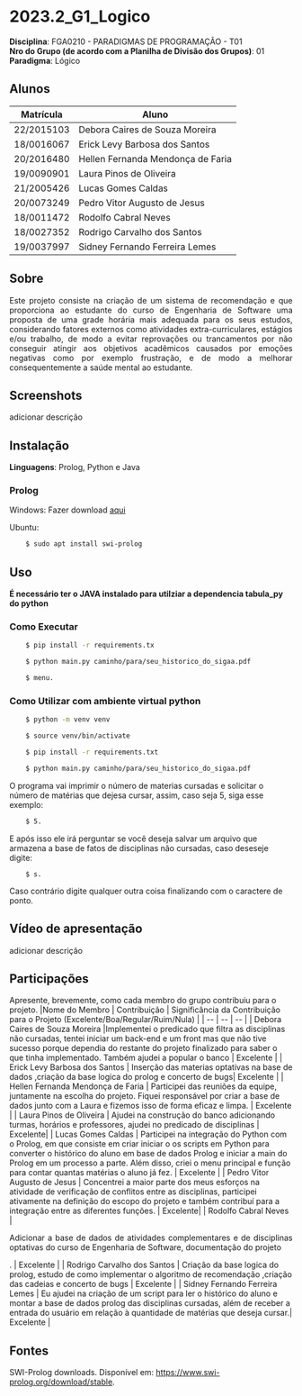 # 2023.2_G1_Logico

**Disciplina**: FGA0210 - PARADIGMAS DE PROGRAMAÇÃO - T01 <br>
**Nro do Grupo (de acordo com a Planilha de Divisão dos Grupos)**: 01<br>
**Paradigma**: Lógico<br>

## Alunos
|Matrícula | Aluno |
| -- | -- |
| 22/2015103  |  Debora Caires de Souza Moreira |
| 18/0016067  |  Erick Levy Barbosa dos Santos |
| 20/2016480  |  Hellen Fernanda Mendonça de Faria |
| 19/0090901  |  Laura Pinos de Oliveira |
| 21/2005426  |  Lucas Gomes Caldas |
| 20/0073249  |  Pedro Vitor Augusto de Jesus |
| 18/0011472  |  Rodolfo Cabral Neves |
| 18/0027352  |  Rodrigo Carvalho dos Santos |
| 19/0037997  |  Sidney Fernando Ferreira Lemes |


## Sobre 
<p align='justify'>
Este projeto consiste na criação de um sistema de recomendação e  que proporciona ao estudante do curso de Engenharia de Software uma proposta de uma grade horária mais adequada para os seus estudos, considerando fatores externos como atividades extra-curriculares, estágios e/ou trabalho, de modo a evitar reprovações ou trancamentos por não conseguir atingir aos objetivos acadêmicos causados por emoções negativas como  por exemplo frustração, e de modo a melhorar consequentemente a saúde mental ao estudante.</p> 


## Screenshots
adicionar descrição

## Instalação 

**Linguagens**: Prolog, Python e Java<br>

### Prolog
Windows: Fazer download [aqui](https://www.swi-prolog.org/download/stable)

Ubuntu:
```bash
    $ sudo apt install swi-prolog
```
## Uso 

**É necessário ter o JAVA instalado para utilziar a dependencia tabula_py do python**

### Como Executar
```bash
    $ pip install -r requirements.tx
```
```bash
    $ python main.py caminho/para/seu_historico_do_sigaa.pdf 
```
```bash
    $ menu.
```

### Como Utilizar com ambiente virtual python
```bash
    $ python -m venv venv
```
```bash
    $ source venv/bin/activate
```
```bash
    $ pip install -r requirements.txt
```
```bash
    $ python main.py caminho/para/seu_historico_do_sigaa.pdf 
```

O programa vai imprimir o número de materias cursadas e solicitar o número de matérias que dejesa cursar, assim, caso seja 5, siga esse exemplo:
```bash
    $ 5.
```
E após isso ele irá perguntar se você deseja salvar um arquivo que armazena a base de fatos de disciplinas não cursadas, caso deseseje digite:
```
    $ s.
```
Caso contrário digite qualquer outra coisa finalizando com o caractere de ponto.

## Vídeo de apresentação
adicionar descrição

## Participações
Apresente, brevemente, como cada membro do grupo contribuiu para o projeto.
|Nome do Membro | Contribuição | Significância da Contribuição para o Projeto (Excelente/Boa/Regular/Ruim/Nula) |
| -- | -- | -- |
| Debora Caires de Souza Moreira    |Implementei o predicado que filtra as disciplinas não cursadas, tentei iniciar um back-end e um front mas que não tive sucesso porque dependia do restante do projeto finalizado para saber o que tinha implementado. Também ajudei a popular o banco  | Excelente |
| Erick Levy Barbosa dos Santos     | Inserção das materias optativas na base de dados ,criação da base logica do prolog e concerto de bugs| Excelente |
| Hellen Fernanda Mendonça de Faria | Participei das reuniões da equipe, juntamente na escolha do projeto. Fiquei responsável por criar a base de dados junto com a Laura e fizemos isso de forma eficaz e limpa. | Excelente |
| Laura Pinos de Oliveira           | Ajudei na construção do banco adicionando turmas, horários e professores, ajudei no predicado de disciplinas | Excelente|
| Lucas Gomes Caldas                 | Participei na integração do Python com o Prolog, em que consiste em criar iniciar o os scripts em Python para converter o histórico do aluno em base de dados Prolog e iniciar a main do Prolog em um processo a parte. Além disso, criei o menu principal e função para contar quantas matérias o aluno já fez. | Excelente |
| Pedro Vitor Augusto de Jesus      | Concentrei a maior parte dos meus esforços na atividade de verificação de conflitos entre as disciplinas, participei ativamente na definição do escopo do projeto e também contribuí para a integração entre as diferentes funções. | Excelente|
| Rodolfo Cabral Neves              | <p align='justify'>Adicionar a base de dados de atividades complementares e de disciplinas optativas do curso de Engenharia de Software, documentação do projeto</p>.  | Excelente |
| Rodrigo Carvalho dos Santos       | Criação da base logica do prolog, estudo de como implementar o algoritmo de recomendação ,criação das cadeias e concerto de bugs | Excelente |
| Sidney Fernando Ferreira Lemes    | Eu ajudei na criação de um script para ler o histórico do aluno e montar a base de dados prolog das disciplinas cursadas, além de receber a entrada do usuário em relação à quantidade de matérias que deseja cursar.| Excelente |

## Fontes

SWI-Prolog downloads. Disponível em: <https://www.swi-prolog.org/download/stable>.

‌

